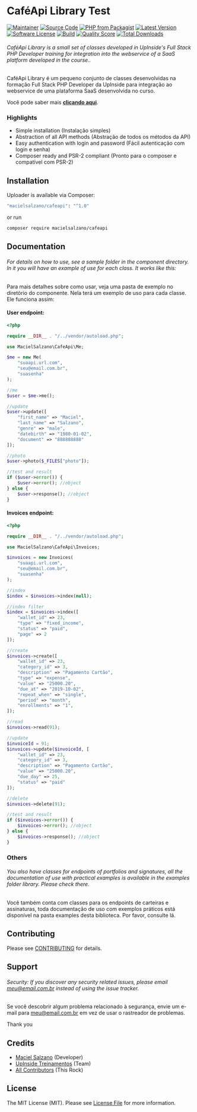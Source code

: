 # CaféApi Library Test

[![Maintainer](http://img.shields.io/badge/maintainer-@robsonvleite-blue.svg?style=flat-square)](https://twitter.com/macielsalzano)
[![Source Code](http://img.shields.io/badge/source-macielsalzano/cafeapi-blue.svg?style=flat-square)](https://github.com/macielsalzano/cafeapi)
[![PHP from Packagist](https://img.shields.io/packagist/php-v/macielsalzano/cafeapi.svg?style=flat-square)](https://packagist.org/packages/macielsalzano/cafeapi)
[![Latest Version](https://img.shields.io/github/release/macielsalzano/cafeapi.svg?style=flat-square)](https://github.com/macielsalzano/cafeapi/releases)
[![Software License](https://img.shields.io/badge/license-MIT-brightgreen.svg?style=flat-square)](LICENSE)
[![Build](https://img.shields.io/scrutinizer/build/g/macielsalzano/cafeapi.svg?style=flat-square)](https://scrutinizer-ci.com/g/macielsalzano/cafeapi)
[![Quality Score](https://img.shields.io/scrutinizer/g/macielsalzano/cafeapi.svg?style=flat-square)](https://scrutinizer-ci.com/g/macielsalzano/cafeapi)
[![Total Downloads](https://img.shields.io/packagist/dt/macielsalzano/cafeapi.svg?style=flat-square)](https://packagist.org/packages/cmacielsalzano/cafeapi)

###### CaféApi Library is a small set of classes developed in UpInside's Full Stack PHP Developer training for integration into the webservice of a SaaS platform developed in the course..

CaféApi Library é um pequeno conjunto de classes desenvolvidas na formação Full Stack PHP Developer da UpInside para integração ao webservice de uma plataforma SaaS desenvolvida no curso.

Você pode saber mais **[clicando aqui](https://www.upinside.com.br/fsphp)**.

### Highlights

- Simple installation (Instalação simples)
- Abstraction of all API methods (Abstração de todos os métodos da API)
- Easy authentication with login and password (Fácil autenticação com login e senha)
- Composer ready and PSR-2 compliant (Pronto para o composer e compatível com PSR-2)

## Installation

Uploader is available via Composer:

```bash
"macielsalzano/cafeapi": "^1.0"
```

or run

```bash
composer require macielsalzano/cafeapi
```

## Documentation

###### For details on how to use, see a sample folder in the component directory. In it you will have an example of use for each class. It works like this:

Para mais detalhes sobre como usar, veja uma pasta de exemplo no diretório do componente. Nela terá um exemplo de uso para cada classe. Ele funciona assim:

#### User endpoint:

```php
<?php

require __DIR__ . "/../vendor/autoload.php";

use MacielSalzano\CafeApi\Me;

$me = new Me(
    "suaapi.url.com",
    "seu@email.com.br",
    "suasenha"
);

//me
$user = $me->me();

//update
$user->update([
    "first_name" => "Maciel",
    "last_name" => "Salzano",
    "genre" => "male",
    "datebirth" => "1980-01-02",
    "document" => "888888888"
]);

//photo
$user->photo($_FILES["photo"]);

//test and result
if ($user->error()) {
    $user->error(); //object
} else {
    $user->response(); //object
}
```

#### Invoices endpoint:

```php
<?php

require __DIR__ . "/../vendor/autoload.php";

use MacielSalzano\CafeApi\Invoices;

$invoices = new Invoices(
    "suaapi.url.com",
    "seu@email.com.br",
    "suasenha"
);

//index
$index = $invoices->index(null);

//index filter
$index = $invoices->index([
    "wallet_id" => 23,
    "type" => "fixed_income",
    "status" => "paid",
    "page" => 2
]);

//create
$invoices->create([
    "wallet_id" => 23,
    "category_id" => 3,
    "description" => "Pagamento Cartão",
    "type" => "expense",
    "value" => "25000.20",
    "due_at" => "2019-10-02",
    "repeat_when" => "single",
    "period" => "month",
    "enrollments" => "1",
]);

//read
$invoices->read(91);

//update
$invoiceId = 91;
$invoices->update($invoiceId, [
    "wallet_id" => 23,
    "category_id" => 3,
    "description" => "Pagamento Cartão",
    "value" => "25000.20",
    "due_day" => 25,
    "status" => "paid"
]);

//delete
$invoices->delete(91);

//test and result
if ($invoices->error()) {
    $invoices->error(); //object
} else {
    $invoices->response(); //object
}
```

### Others

###### You also have classes for endpoints of portfolios and signatures, all the documentation of use with practical examples is available in the examples folder library. Please check there.

Você também conta com classes para os endpoints de carteiras e assinaturas, toda documentação de uso com exemplos práticos está disponível na pasta examples desta biblioteca. Por favor, consulte lá.

## Contributing

Please see [CONTRIBUTING](https://github.com/macielsalzano/uploader/blob/master/CONTRIBUTING.md) for details.

## Support

###### Security: If you discover any security related issues, please email meu@email.com.br instead of using the issue tracker.

Se você descobrir algum problema relacionado à segurança, envie um e-mail para meu@email.com.br em vez de usar o rastreador de problemas.

Thank you

## Credits

- [Maciel Salzano](https://github.com/macielsalzano) (Developer)
- [UpInside Treinamentos](https://github.com/macielsalzano) (Team)
- [All Contributors](https://github.com/macielsalzano/cafeapi/contributors) (This Rock)

## License

The MIT License (MIT). Please see [License File](https://github.com/macielsalzano/cafeapi/blob/master/LICENSE) for more information.